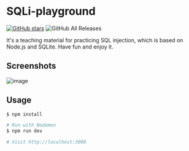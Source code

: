 # SQLi-playground

[![GitHub stars](https://img.shields.io/github/stars/JalinWu/SQLi-playground)](https://github.com/JalinWu/SQLi-playground/stargazers) ![GitHub All Releases](https://img.shields.io/github/downloads/JalinWu/SQLi-playground/total)

It's a teaching material for practicing SQL injection, which is based on Node.js and SQLite. Have fun and enjoy it.

## Screenshots

![image](https://raw.githubusercontent.com/JalinWu/SQLi-playground/master/public/img/demo.png)

## Usage

```sh
$ npm install
```

```sh
# Run with Nodemon
$ npm run dev

# Visit http://localhost:3000
```
